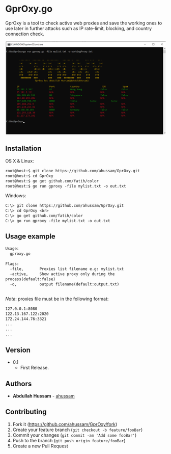 # GprOxy.go 

GprOxy is a tool to check active web proxies and save the working ones to use later in further attacks such as IP rate-limit, blocking, and country connection check.


![ss](ss.png)

## Installation

OS X & Linux:

```
root@host:$ git clone https://github.com/ahussam/GprOxy.git
root@host:$ cd GprOxy 
root@host:$ go get github.com/fatih/color
root@host:$ go run gproxy -file mylist.txt -o out.txt
```


Windows:

```
C:\> git clone https://github.com/ahussam/GprOxy.git
C:\> cd GprOxy <br>
C:\> go get github.com/fatih/color
C:\> go run gproxy -file mylist.txt -o out.txt
```


## Usage example
```
Usage:
  gproxy.go

Flags:
  -file,       Proxies list filename e.g: mylist.txt
  -active,     Show active proxy only during the process(default:false) 
  -o,          output filename(default:output.txt) 
 
```

*Note*: proxies file must be in the following format: 

```
127.0.0.1:8080
122.13.167.122:2020
172.24.144.76:3321
...
...
...
```
## Version 
* 0.1
    * First Release.

## Authors

* **Abdullah Hussam** - [ahussam](https://github.com/ahussam)

## Contributing

1. Fork it (<https://github.com/ahussam/GprOxy/fork>)
2. Create your feature branch (`git checkout -b feature/fooBar`)
3. Commit your changes (`git commit -am 'Add some fooBar'`)
4. Push to the branch (`git push origin feature/fooBar`)
5. Create a new Pull Request
